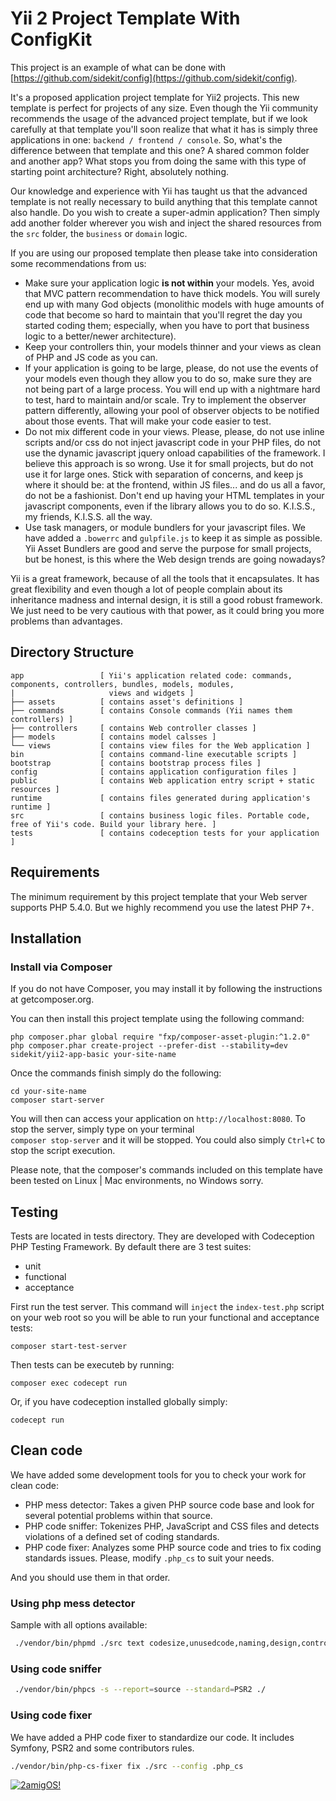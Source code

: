 # Yii 2 Project Template With ConfigKit

This project is an example of what can be done with 
[https://github.com/sidekit/config](https://github.com/sidekit/config).

It's a proposed application project template for Yii2 projects. This new template is perfect for projects of any size. 
Even though the Yii community recommends the usage of the advanced project template, but if we look carefully at that 
template you'll soon realize that what it has is simply three applications in one: `backend / frontend / console`. So, 
what's the difference between that template and this one? A shared common folder and another app? What stops you from doing the 
same with this type of starting point architecture? Right, absolutely nothing.

Our knowledge and experience with Yii has taught us that the advanced template is not really necessary to build anything that this 
template cannot also handle. Do you wish to create a super-admin application? Then simply add another folder wherever 
you wish and inject the shared resources from the `src` folder, the `business` or `domain` logic. 

If you are using our proposed template then please take into consideration some recommendations from us:

- Make sure your application logic **is not within** your models. Yes, avoid that MVC pattern recommendation to have 
thick models. You will surely end up with many God objects (monolithic models with huge amounts of code that become so hard to 
maintain that you'll regret the day you started coding them; especially, when you have to port that business logic to a 
better/newer architecture).
- Keep your controllers thin, your models thinner and your views as clean of PHP and JS code as you can. 
- If your application is going to be large, please, do not use the events of your models even though they allow you to 
do so, make sure they are not being part of a large process. You will end up with a nightmare hard to test, hard to 
maintain and/or scale. Try to implement the observer pattern differently, allowing your pool of observer objects to be 
notified about those events. That will make your code easier to test.
- Do not mix different code in your views. Please, please, do not use inline scripts and/or css do not inject javascript 
code in your PHP files, do not use the dynamic javascript jquery onload capabilities of the framework. I believe this approach is so wrong. Use it for small projects, but do not use it for large ones. Stick with separation of concerns, and
keep js where it should be: at the frontend, within JS files... and do us all a favor, do not be a fashionist. Don't end 
up having your HTML templates in your javascript components, even if the library allows you to do so. K.I.S.S., my friends, K.I.S.S.
all the way.
- Use task managers, or module bundlers for your javascript files. We have added a `.bowerrc` and `gulpfile.js` to keep 
it as simple as possible. Yii Asset Bundlers are good and serve the purpose for small projects, but be honest, is this where
the Web design trends are going nowadays?
  
Yii is a great framework, because of all the tools that it encapsulates. It has great flexibility and even though a lot 
of people complain about its inheritance madness and internal design, it is still a good robust framework. We just need to be 
very cautious with that power, as it could bring you more problems than advantages. 


## Directory Structure
```
app                 [ Yii's application related code: commands, components, controllers, bundles, models, modules, 
|                     views and widgets ]
├── assets          [ contains asset's definitions ]
├── commands        [ contains Console commands (Yii names them controllers) ]
├── controllers     [ contains Web controller classes ]
├── models          [ contains model calsses ]
└── views           [ contains view files for the Web application ]
bin                 [ contains command-line executable scripts ]
bootstrap           [ contains bootstrap process files ]
config              [ contains application configuration files ]
public              [ contains Web application entry script + static resources ]
runtime             [ contains files generated during application's runtime ]
src                 [ contains business logic files. Portable code, free of Yii's code. Build your library here. ]
tests               [ contains codeception tests for your application ]
```

## Requirements 

The minimum requirement by this project template that your Web server supports PHP 5.4.0. But we highly recommend you 
use the latest PHP 7+. 


## Installation 

### Install via Composer 

If you do not have Composer, you may install it by following the instructions at getcomposer.org.

You can then install this project template using the following command:

```
php composer.phar global require "fxp/composer-asset-plugin:^1.2.0"
php composer.phar create-project --prefer-dist --stability=dev sidekit/yii2-app-basic your-site-name
```

Once the commands finish simply do the following: 

```
cd your-site-name 
composer start-server 
```

You will then can access your application on `http://localhost:8080`. To stop the server, simply type on your terminal  
`composer stop-server` and it will be stopped. You could also simply `Ctrl+C` to stop the script execution. 

Please note, that the composer's commands included on this template have been tested on Linux | Mac environments, no 
Windows sorry. 


## Testing

Tests are located in tests directory. They are developed with Codeception PHP Testing Framework. By default there are 3 
test suites:

- unit
- functional
- acceptance

First run the test server. This command will `inject` the `index-test.php` script on your 
web root so you will be able to run your functional and acceptance tests: 

```
composer start-test-server 
```

Then tests can be executeb by running:
 
``` 
composer exec codecept run
```

Or, if you have codeception installed globally simply: 

```
codecept run 
```

## Clean code
 
We have added some development tools for you to check your work for clean code: 

- PHP mess detector: Takes a given PHP source code base and look for several potential problems within that source.
- PHP code sniffer: Tokenizes PHP, JavaScript and CSS files and detects violations of a defined set of coding standards.
- PHP code fixer: Analyzes some PHP source code and tries to fix coding standards issues. Please, modify `.php_cs` to 
  suit your needs. 

And you should use them in that order. 

### Using php mess detector

Sample with all options available:

```bash 
 ./vendor/bin/phpmd ./src text codesize,unusedcode,naming,design,controversial,cleancode
```

### Using code sniffer
 
```bash 
 ./vendor/bin/phpcs -s --report=source --standard=PSR2 ./
```

### Using code fixer

We have added a PHP code fixer to standardize our code. It includes Symfony, PSR2 and some contributors rules. 

```bash 
./vendor/bin/php-cs-fixer fix ./src --config .php_cs
```

[![2amigOS!](https://s.gravatar.com/avatar/55363394d72945ff7ed312556ec041e0?s=80)](http://www.2amigos.us) 
